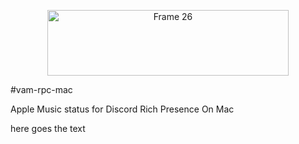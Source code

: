 <p align="center"><img width="386" height="105" alt="Frame 26" src="https://github.com/user-attachments/assets/3e462863-498b-4870-a003-6204b662c67b" />



#vam-rpc-mac

Apple Music status for Discord Rich Presence On Mac

here goes the text
